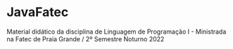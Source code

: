 # JavaFatec
Material didático da disciplina de Linguagem de Programação I - Ministrada na Fatec de Praia Grande / 2º Semestre Noturno 2022
